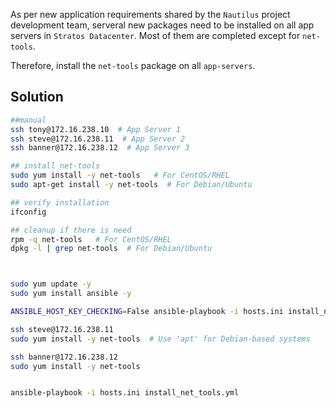 As per new application requirements shared by the `Nautilus` project development team, serveral new packages need to be installed on all app servers in `Stratos Datacenter`. Most of them are completed except for `net-tools`.

Therefore, install the `net-tools` package on all `app-servers`.

## Solution
```bash
##manual
ssh tony@172.16.238.10  # App Server 1
ssh steve@172.16.238.11  # App Server 2
ssh banner@172.16.238.12  # App Server 3

## install net-tools
sudo yum install -y net-tools   # For CentOS/RHEL
sudo apt-get install -y net-tools  # For Debian/Ubuntu 

## verify installation
ifconfig

## cleanup if there is need
rpm -q net-tools   # For CentOS/RHEL
dpkg -l | grep net-tools  # For Debian/Ubuntu



sudo yum update -y
sudo yum install ansible -y

ANSIBLE_HOST_KEY_CHECKING=False ansible-playbook -i hosts.ini install_net_tools.yml

ssh steve@172.16.238.11
sudo yum install -y net-tools  # Use 'apt' for Debian-based systems

ssh banner@172.16.238.12
sudo yum install -y net-tools


ansible-playbook -i hosts.ini install_net_tools.yml


```
